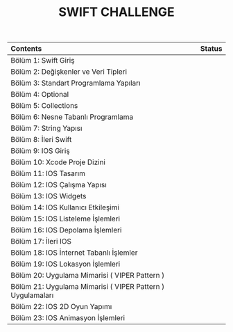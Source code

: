 <h1 align="center">
SWIFT CHALLENGE
</h1>
<br>
 

| Contents | Status |
| :---  | :---:  |
| Bölüm 1: Swift Giriş  |  <img width=13px src="https://icon-library.com/images/completed-icon/completed-icon-6.jpg"> |
| Bölüm 2: Değişkenler ve Veri Tipleri  |  <img width=13px src="https://icon-library.com/images/completed-icon/completed-icon-6.jpg"> |
| Bölüm 3: Standart Programlama Yapıları  | <img width=13px src="https://icon-library.com/images/completed-icon/completed-icon-6.jpg"> |
| Bölüm 4: Optional  | <img width=13px src="https://icon-library.com/images/completed-icon/completed-icon-6.jpg"> |
| Bölüm 5: Collections  | <img width=13px src="https://icon-library.com/images/completed-icon/completed-icon-6.jpg"> |
| Bölüm 6: Nesne Tabanlı Programlama  | <img width=13px src="https://icon-library.com/images/completed-icon/completed-icon-6.jpg"> |
| Bölüm 7: String Yapısı  |  |
| Bölüm 8: İleri Swift  |  |
| Bölüm 9: IOS Giriş  |  |
| Bölüm 10: Xcode Proje Dizini  |  |
| Bölüm 11: IOS Tasarım  |  |
| Bölüm 12: IOS Çalışma Yapısı |  |
| Bölüm 13: IOS Widgets  |  |
| Bölüm 14: IOS Kullanıcı Etkileşimi  |  |
| Bölüm 15: IOS Listeleme İşlemleri  |  |
| Bölüm 16: IOS Depolama İşlemleri  |  |
| Bölüm 17: İleri IOS  |  |
| Bölüm 18: IOS İnternet Tabanlı İşlemler  |  |
| Bölüm 19: IOS Lokasyon İşlemleri  |  |
| Bölüm 20: Uygulama Mimarisi ( VIPER Pattern )  |  |
| Bölüm 21: Uygulama Mimarisi ( VIPER Pattern ) Uygulamaları  |  |
| Bölüm 22: IOS 2D Oyun Yapımı  |  |
| Bölüm 23: IOS Animasyon İşlemleri  |  |


